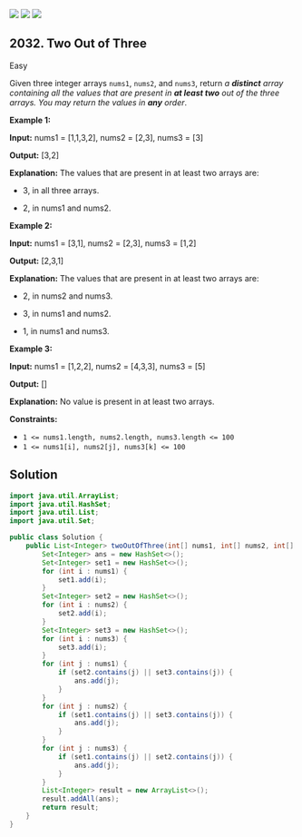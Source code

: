 [![](https://img.shields.io/github/stars/javadev/LeetCode-in-Java?label=Stars&style=flat-square)](https://github.com/javadev/LeetCode-in-Java)
[![](https://img.shields.io/github/forks/javadev/LeetCode-in-Java?label=Fork%20me%20on%20GitHub%20&style=flat-square)](https://github.com/javadev/LeetCode-in-Java/fork)
[![](https://img.shields.io/badge/-LeetCode%20in%20Kotlin-blue?style=flat-square)](https://github.com/javadev/LeetCode-in-Kotlin)

## 2032\. Two Out of Three

Easy

Given three integer arrays `nums1`, `nums2`, and `nums3`, return _a **distinct** array containing all the values that are present in **at least two** out of the three arrays. You may return the values in **any** order_.

**Example 1:**

**Input:** nums1 = [1,1,3,2], nums2 = [2,3], nums3 = [3]

**Output:** [3,2]

**Explanation:** The values that are present in at least two arrays are: 

- 3, in all three arrays. 

- 2, in nums1 and nums2.

**Example 2:**

**Input:** nums1 = [3,1], nums2 = [2,3], nums3 = [1,2]

**Output:** [2,3,1]

**Explanation:** The values that are present in at least two arrays are: 

- 2, in nums2 and nums3.

- 3, in nums1 and nums2. 

- 1, in nums1 and nums3.

**Example 3:**

**Input:** nums1 = [1,2,2], nums2 = [4,3,3], nums3 = [5]

**Output:** []

**Explanation:** No value is present in at least two arrays.

**Constraints:**

*   `1 <= nums1.length, nums2.length, nums3.length <= 100`
*   `1 <= nums1[i], nums2[j], nums3[k] <= 100`

## Solution

```java
import java.util.ArrayList;
import java.util.HashSet;
import java.util.List;
import java.util.Set;

public class Solution {
    public List<Integer> twoOutOfThree(int[] nums1, int[] nums2, int[] nums3) {
        Set<Integer> ans = new HashSet<>();
        Set<Integer> set1 = new HashSet<>();
        for (int i : nums1) {
            set1.add(i);
        }
        Set<Integer> set2 = new HashSet<>();
        for (int i : nums2) {
            set2.add(i);
        }
        Set<Integer> set3 = new HashSet<>();
        for (int i : nums3) {
            set3.add(i);
        }
        for (int j : nums1) {
            if (set2.contains(j) || set3.contains(j)) {
                ans.add(j);
            }
        }
        for (int j : nums2) {
            if (set1.contains(j) || set3.contains(j)) {
                ans.add(j);
            }
        }
        for (int j : nums3) {
            if (set1.contains(j) || set2.contains(j)) {
                ans.add(j);
            }
        }
        List<Integer> result = new ArrayList<>();
        result.addAll(ans);
        return result;
    }
}
```